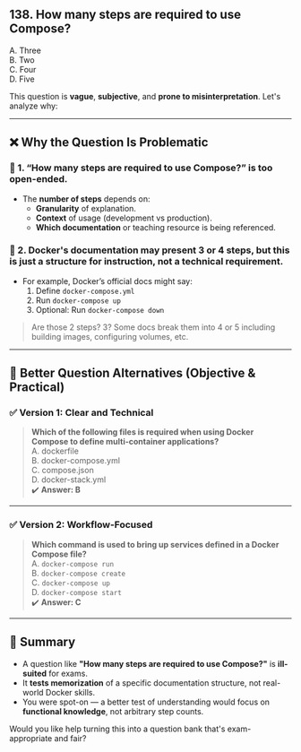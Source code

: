 ## 138. How many steps are required to use Compose?
A. Three  
B. Two  
C. Four  
D. Five  


This question is **vague**, **subjective**, and **prone to misinterpretation**. Let's analyze why:

---

## ❌ Why the Question Is Problematic

### 🔸 1. **“How many steps are required to use Compose?”** is **too open-ended.**
- The **number of steps** depends on:
  - **Granularity** of explanation.
  - **Context** of usage (development vs production).
  - **Which documentation** or teaching resource is being referenced.

### 🔸 2. **Docker's documentation** may present **3 or 4 steps**, but this is just a structure for **instruction**, not a **technical requirement**.
- For example, Docker’s official docs might say:
  1. Define `docker-compose.yml`
  2. Run `docker-compose up`
  3. Optional: Run `docker-compose down`

> Are those 2 steps? 3? Some docs break them into 4 or 5 including building images, configuring volumes, etc.

---

## 🧠 Better Question Alternatives (Objective & Practical)

### ✅ Version 1: Clear and Technical
> **Which of the following files is required when using Docker Compose to define multi-container applications?**  
A. dockerfile  
B. docker-compose.yml  
C. compose.json  
D. docker-stack.yml  
✔️ **Answer: B**

---

### ✅ Version 2: Workflow-Focused
> **Which command is used to bring up services defined in a Docker Compose file?**  
A. `docker-compose run`  
B. `docker-compose create`  
C. `docker-compose up`  
D. `docker-compose start`  
✔️ **Answer: C**

---

## 🔎 Summary

- A question like **"How many steps are required to use Compose?"** is **ill-suited** for exams.
- It **tests memorization** of a specific documentation structure, not real-world Docker skills.
- You were spot-on — a better test of understanding would focus on **functional knowledge**, not arbitrary step counts.

Would you like help turning this into a question bank that's exam-appropriate and fair?
